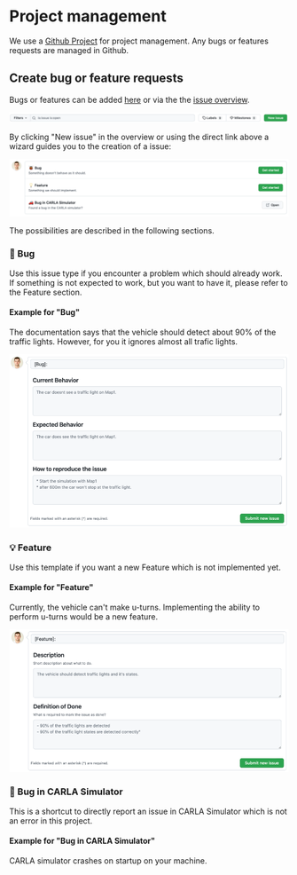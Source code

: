 # Project management
We use a [Github Project](https://github.com/users/ll7/projects/2) for project management.
Any bugs or features requests are managed in Github.

## Create bug or feature requests
Bugs or features can be added [here](https://github.com/ll7/paf22/issues/new/choose) or via the the [issue overview](https://github.com/ll7/paf22/issues).

![](../00_assets/create_issue.png)

By clicking "New issue" in the overview or using the direct link above a wizard guides you to the creation of a issue:

![](../00_assets/issue_wizard.png)

The possibilities are described in the following sections.

### 🐞 Bug
Use this issue type if you encounter a problem which should already work.
If something is not expected to work, but you want to have it, please refer to the Feature section.

#### Example for "Bug"
The documentation says that the vehicle should detect about 90% of the traffic lights.
However, for you it ignores almost all trafic lights.

![](../00_assets/bug_template.png)

### 💡 Feature
Use this template if you want a new Feature which is not implemented yet.

#### Example for "Feature"
Currently, the vehicle can't make u-turns.
Implementing the ability to perform u-turns would be a new feature.

![](../00_assets/feature_template.png)

### 🚗 Bug in CARLA Simulator
This is a shortcut to directly report an issue in CARLA Simulator which is not an error in this project.

#### Example for "Bug in CARLA Simulator"
CARLA simulator crashes on startup on your machine.